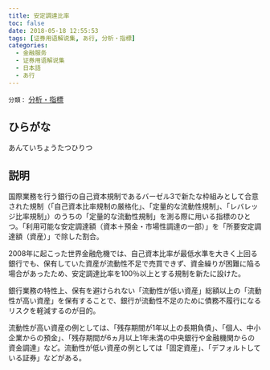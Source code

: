```yaml
---
title: 安定調達比率
toc: false
date: 2018-05-18 12:55:53
tags: [证券用语解说集, あ行, 分析・指標]
categories:
  - 金融服务
  - 证券用语解说集
  - 日本語
  - あ行
---
```


`分類：` [分析・指標](/tags/分析・指標/)

## ひらがな

あんていちょうたつひりつ

## 説明

国際業務を行う銀行の自己資本規制であるバーゼル3で新たな枠組みとして合意された規制（「自己資本比率規制の厳格化」、「定量的な流動性規制」、「レバレッジ比率規制」）のうちの「定量的な流動性規制」を測る際に用いる指標のひとつ。「利用可能な安定調達額（資本＋預金・市場性調達の一部）」を「所要安定調達額（資産）」で除した割合。

2008年に起こった世界金融危機では、自己資本比率が最低水準を大きく上回る銀行でも、保有していた資産が流動性不足で売買できず、資金繰りが困難に陥る場合があったため、安定調達比率を100％以上とする規制を新たに設けた。

銀行業務の特性上、保有を避けられない「流動性が低い資産」総額以上の「流動性が高い資産」を保有することで、銀行が流動性不足のために債務不履行になるリスクを軽減するのが目的。

流動性が高い資産の例としては、「残存期間が1年以上の長期負債」、「個人、中小企業からの預金」、「残存期間が6ヵ月以上1年未満の中央銀行や金融機関からの資金調達」など。流動性が低い資産の例としては「固定資産」、「デフォルトしている証券」などがある。
